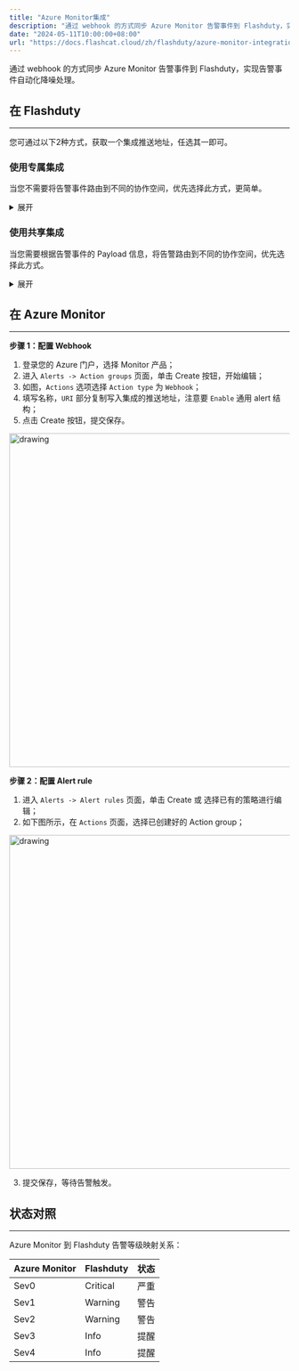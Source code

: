```yaml
---
title: "Azure Monitor集成"
description: "通过 webhook 的方式同步 Azure Monitor 告警事件到 Flashduty，实现告警事件自动化降噪处理"
date: "2024-05-11T10:00:00+08:00"
url: "https://docs.flashcat.cloud/zh/flashduty/azure-monitor-integration-guide"
---
```


通过 webhook 的方式同步 Azure Monitor 告警事件到 Flashduty，实现告警事件自动化降噪处理。
<div class="hide">

## 在 Flashduty
---
您可通过以下2种方式，获取一个集成推送地址，任选其一即可。

### 使用专属集成

当您不需要将告警事件路由到不同的协作空间，优先选择此方式，更简单。

<details>
  <summary>展开</summary>
  
  1. 进入 Flashduty 控制台，选择 **协作空间**，进入某个空间的详情页面
  2. 选择 **集成数据** tab，点击 **添加一个集成**，进入添加集成页面
  3. 选择 **Azure Monitor** 集成，点击 **保存**，生成卡片。
  4. 点击生成的卡片，可以查看到 **推送地址**，复制备用，完成。
  
    
</details>

### 使用共享集成

当您需要根据告警事件的 Payload 信息，将告警路由到不同的协作空间，优先选择此方式。

<details>
  <summary>展开</summary>
  
  1. 进入 Flashduty 控制台，选择 **集成中心=>告警事件**，进入集成选择页面。
  2. 选择 **Azure Monitor** 集成：
        - **集成名称**：为当前集成定义一个名称。
  3. 配置默认路由，并选择对应的协作空间（集成创建后可以前往 `路由` 进行更多路由规则的配置）。
  4. 点击 **保存** 后，复制当前页面的新生成的 **推送地址** 备用。
  5. 完成。
    
</details>

</div>

## 在 Azure Monitor
---
**步骤 1：配置 Webhook**

<div class="md-block">

1. 登录您的 Azure 门户，选择 Monitor 产品；
2. 进入 `Alerts -> Action groups` 页面，单击 Create 按钮，开始编辑；
3. 如图，`Actions` 选项选择 `Action type` 为 `Webhook`；
4. 填写名称，`URI` 部分复制写入集成的推送地址，注意要 `Enable` 通用 alert 结构；
5. 点击 Create 按钮，提交保存。

<img alt="drawing" width="600" src="https://download.flashcat.cloud/flashduty/integration/azure-mon/action_group.png" />


**步骤 2：配置 Alert rule**

1. 进入 `Alerts -> Alert rules` 页面，单击 Create 或 选择已有的策略进行编辑；
2. 如下图所示，在 `Actions` 页面，选择已创建好的 Action group；

<img alt="drawing" width="600" src="https://download.flashcat.cloud/flashduty/integration/azure-mon/alert_rule.png" />

3. 提交保存，等待告警触发。

</div>

## 状态对照
---
<div class="md-block">
  
Azure Monitor 到 Flashduty 告警等级映射关系：

| Azure Monitor  |  Flashduty  | 状态 |
| ------------ | -------- | ---- |
| Sev0     | Critical | 严重 |
| Sev1     | Warning  | 警告 |
| Sev2     | Warning  | 警告 |
| Sev3     | Info     | 提醒 |
| Sev4     | Info     | 提醒 |

</div>
